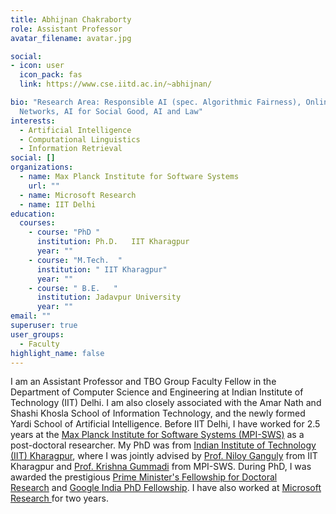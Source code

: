 ```yaml
---
title: Abhijnan Chakraborty
role: Assistant Professor
avatar_filename: avatar.jpg

social:
- icon: user
  icon_pack: fas
  link: https://www.cse.iitd.ac.in/~abhijnan/

bio: "Research Area: Responsible AI (spec. Algorithmic Fairness), Online Social
  Networks, AI for Social Good, AI and Law"
interests:
  - Artificial Intelligence
  - Computational Linguistics
  - Information Retrieval
social: []
organizations:
  - name: Max Planck Institute for Software Systems
    url: ""
  - name: Microsoft Research
  - name: IIT Delhi
education:
  courses:
    - course: "PhD "
      institution: Ph.D.   IIT Kharagpur
      year: ""
    - course: "M.Tech.  "
      institution: " IIT Kharagpur"
      year: ""
    - course: " B.E.   "
      institution: Jadavpur University
      year: ""
email: ""
superuser: true
user_groups:
  - Faculty
highlight_name: false
---
```

I am an Assistant Professor and TBO Group Faculty Fellow in the Department of Computer Science and Engineering at Indian Institute of Technology (IIT) Delhi. I am also closely associated with the Amar Nath and Shashi Khosla School of Information Technology, and the newly formed Yardi School of Artificial Intelligence. Before IIT Delhi, I have worked for 2.5 years at the [Max Planck Institute for Software Systems (MPI-SWS)](https://www.mpi-sws.org/) as a post-doctoral researcher. My PhD was from [Indian Institute of Technology (IIT) Kharagpur](https://www.iitkgp.ac.in/), where I was jointly advised by [Prof. Niloy Ganguly](http://www.facweb.iitkgp.ernet.in/~niloy/) from IIT Kharagpur and [Prof. Krishna Gummadi](https://www.mpi-sws.org/~gummadi/) from MPI-SWS. During PhD, I was awarded the prestigious [Prime Minister's Fellowship for Doctoral Research](http://primeministerfellowshipscheme.in/) and [Google India PhD Fellowship](https://sites.google.com/site/indiacsprograms/phd-fellowships). I have also worked at [Microsoft Research ](http://research.microsoft.com/en-us/labs/india/)for two years.
